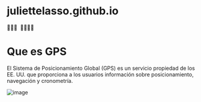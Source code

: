 # juliettelasso.github.io

<!DOCTYPE html><html><head>  <link rel="stylesheet" href="styles.css"></head><body><h1>Que es GPS</h1><p> El Sistema de Posicionamiento Global (GPS) es un servicio propiedad de los EE. UU. que proporciona a los usuarios información sobre posicionamiento, navegación y cronometría.</p></body></html>
![image](https://user-images.githubusercontent.com/57605283/219999592-8e933541-b1d4-40f3-9f74-5c4bfc1ddac1.png)
